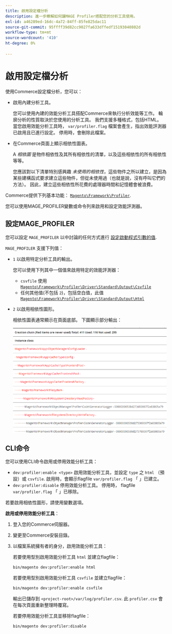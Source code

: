 ```yaml
---
title: 啟用設定檔分析
description: 進一步瞭解如何讓MAGE Profiler搭配您的分析工具使用。
exl-id: a46289ed-16dc-4a72-84ff-85fe825dac11
source-git-commit: 95ffff39d82cc9027fa633dffedf15193040802d
workflow-type: tm+mt
source-wordcount: '410'
ht-degree: 0%

---
```


# 啟用設定檔分析

使用Commerce設定檔分析，您可以：

- 啟用內建分析工具。

   您可以使用內建的效能分析工具搭配Commerce來執行分析效能等工作。 輪廓分析的性質取決於您使用的分析工具。 我們支援多種格式，包括HTML。 當您啟用效能分析工具時， `var/profiler.flag` 檔案會產生，指出效能評測器已啟用且已進行設定。 停用時，會刪除此檔案。

- 在Commerce頁面上顯示相依性圖表。

   A _相依圖_ 是物件相依性及其所有相依性的清單，以及這些相依性的所有相依性等等。

   您應該對以下清單特別感興趣 _未使用的相依性_，這些物件之所以建立，是因為某些建構函式要求建立這些物件，但從未使用過（也就是說，沒有呼叫它們的方法）。 因此，建立這些相依性所花費的處理器時間和記憶體會被浪費。

Commerce提供下列基本功能： [`Magento\Framework\Profiler`][profiler].

您可以使用MAGE_PROFILER變數或命令列來啟用和設定效能評測器。

## 設定MAGE_PROFILER

您可以設定 `MAGE_PROFILER` 以中討論的任何方式進行 [設定啟動程式引數的值](../bootstrap/set-parameters.md).

`MAGE_PROFILER` 支援下列值：

- `1` 以啟用特定分析工具的輸出。

   您可以使用下列其中一個值來啟用特定的效能評測器：

   - `csvfile` 使用 [`Magento\Framework\Profiler\Driver\Standard\Output\Csvfile`][csvfile]
   - 任何其他值(不包括 `2`)，包括空白值，此值 [`Magento\Framework\Profiler\Driver\Standard\Output\Html`][html]

- `2` 以啟用相依性圖形。

   相依性圖表通常顯示在頁面底部。 下圖顯示部分輸出：

   ![相依關係圖](../../assets/configuration/depend-graphs.png)

## CLI命令

您可以使用CLI命令啟用或停用效能分析工具：

- `dev:profiler:enable <type>` 啟用效能分析工具，並設定 `type` 之 `html` （預設）或 `csvfile`. 啟用時，會顯示flagfile `var/profiler.flag` 「 」已建立。
- `dev:profiler:disable` 停用效能分析工具。 停用時， flagfile `var/profiler.flag` 「 」已移除。

若要啟用相依性圖形，請使用變數選項。

**啟用或停用效能分析工具**：

1. 登入您的Commerce伺服器。
1. 變更至Commerce安裝目錄。
1. 以檔案系統擁有者的身分，啟用效能分析工具：

   若要使用型別啟用效能分析工具 `html` 並建立flagfile：

   ```bash
   bin/magento dev:profiler:enable html
   ```

   若要使用型別啟用效能分析工具 `csvfile` 並建立flagfile：

   ```bash
   bin/magento dev:profiler:enable csvfile
   ```

   輸出已儲存到 `<project-root>/var/log/profiler.csv`. 此 `profiler.csv` 會在每次頁面重新整理時覆寫。

   若要停用效能分析工具並移除flagfile：

   ```bash
   bin/magento dev:profiler:disable
   ```

<!-- link definitions -->

[csvfile]: https://github.com/magento/magento2/blob/2.4/lib/internal/Magento/Framework/Profiler/Driver/Standard/Output/Csvfile.php
[html]: https://github.com/magento/magento2/blob/2.4/lib/internal/Magento/Framework/Profiler/Driver/Standard/Output/Html.php
[profiler]: https://github.com/magento/magento2/blob/2.4/lib/internal/Magento/Framework/Profiler.php
